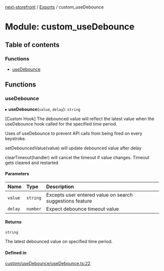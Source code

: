 [next-storefront](../README.md) / [Exports](../modules.md) / custom_useDebounce

# Module: custom_useDebounce

## Table of contents

### Functions

- [useDebounce](custom_useDebounce.md#usedebounce)

## Functions

### useDebounce

▸ **useDebounce**(`value`, `delay`): `string`

[Custom Hook] The debounced value will reflect the latest value when the useDebounce hook called for the specified time period.

Uses of useDebounce to prevent API calls from being fired on every keystroke.

setDebouncedValue(value) will update debounced value after delay

clearTimeout(handler) will cancel the timeout if value changes. Timeout gets cleared and restarted

#### Parameters

| Name    | Type     | Description                                              |
| :------ | :------- | :------------------------------------------------------- |
| `value` | `string` | Excepts user entered value on search suggestions feature |
| `delay` | `number` | Expect debounce timeout value                            |

#### Returns

`string`

The latest debounced value on specified time period.

#### Defined in

[custom/useDebounce/useDebounce.ts:22](https://github.com/KiboSoftware/nextjs-storefront/blob/98414f4/hooks/custom/useDebounce/useDebounce.ts#L22)
